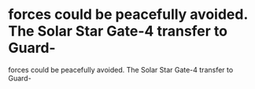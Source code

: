 # forces could be peacefully avoided. The Solar Star Gate-4 transfer to Guard-

forces could be peacefully avoided. The Solar Star Gate-4 transfer to Guard-